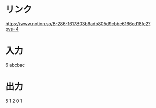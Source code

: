# リンク
https://www.notion.so/B-286-1617803b6adb805d9cbbe6166cd18fe2?pvs=4

# 入力
6
abcbac

# 出力
5
1
2
0
1